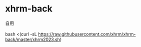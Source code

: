 # xhrm-back
自用</br>
</br>
bash <(curl -sL https://raw.githubusercontent.com/xhrm/xhrm-back/master/xhrm2023.sh)
